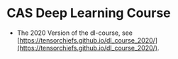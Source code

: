 # CAS Deep Learning Course

* The 2020 Version of the dl-course, see [https://tensorchiefs.github.io/dl_course_2020/](https://tensorchiefs.github.io/dl_course_2020/).

